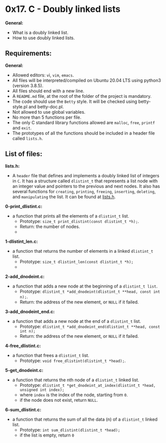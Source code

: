 # 0x17. C - Doubly linked lists

**General:**
- What is a doubly linked list.
- How to use doubly linked lists.
## Requirements:

 **General:**
 - Allowed editors: `v`i, `vim`, `emacs`.
 - All files will be interpreted/compiled on Ubuntu 20.04 LTS using python3 (version 3.8.5).
 - All files should end with a new line.
 - A `README.md` file, at the root of the folder of the project is mandatory.
 - The code should use the `Betty` style. It will be checked using betty-style.pl and betty-doc.pl.
 - Not allowed to use global variables.
 - No more than 5 functions per file.
 - The only C standard library functions allowed are `malloc`, `free`, `printf` and `exit`.
 - The prototypes of all the functions should be included in a header file called `lists.h`.

## List of files:

**lists.h:**
- A `header` file that defines and implements a doubly linked list of integers in `C`. It has a structure called `dlistint_t` that represents a list node with an integer value and pointers to the previous and next nodes. It also has several functions for `creating`, `printing`, `freeing`, `inserting`, `deleting`, and `manipulating` the list. It can be found at [lists.h](https://github.com/ahmedmkamal313/alx-low_level_programming/blob/master/0x17-doubly_linked_lists/lists.h).

**0-print_dlistint.c:**
  - a function that prints all the elements of a `dlistint_t` list.
    - Prototype: `size_t print_dlistint(const dlistint_t *h);`.
    - Return: the number of nodes.
    - 
**1-dlistint_len.c:**
  - a function that returns the number of elements in a linked `dlistint_t` list.
    - Prototype: `size_t dlistint_len(const dlistint_t *h);`
    - 
**2-add_dnodeint.c:**
  - a function that adds a new node at the beginning of a `dlistint_t list`.
    - Prototype: `dlistint_t *add_dnodeint(dlistint_t **head, const int n);`.
    - Return: the address of the new element, or `NULL` if it failed.

**3-add_dnodeint_end.c:**
  - a function that adds a new node at the end of a `dlistint_t` list.
    - Prototype: `dlistint_t *add_dnodeint_end(dlistint_t **head, const int n);`
    - Return: the address of the new element, or `NULL` if it failed.

**4-free_dlistint.c:**
  - a function that frees a `dlistint_t` list.
    - Prototype: `void free_dlistint(dlistint_t *head);`.

**5-get_dnodeint.c:**
  - a function that returns the nth node of a `dlistint_t` linked list.
    - Prototype: `dlistint_t *get_dnodeint_at_index(dlistint_t *head, unsigned int index);`
    - where `index` is the index of the node, starting from `0`.
    - if the node does not exist, return `NULL`.

**6-sum_dlistint.c:**
  - a function that returns the sum of all the data (n) of a `dlistint_t` linked list.
    - Prototype: `int sum_dlistint(dlistint_t *head);`
    - if the list is empty, return `0`
